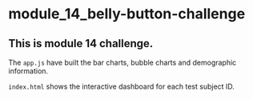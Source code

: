 # module_14_belly-button-challenge

## This is module 14 challenge. 

The `app.js` have built the bar charts, bubble charts and demographic information.

`index.html` shows the interactive dashboard for each test subject ID.
